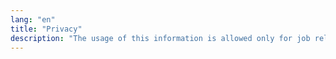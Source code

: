 ```yaml
---
lang: "en"
title: "Privacy"
description: "The usage of this information is allowed only for job related purposes."
---
```

